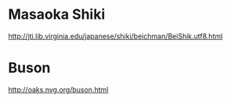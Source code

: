 # Masaoka Shiki

http://jti.lib.virginia.edu/japanese/shiki/beichman/BeiShik.utf8.html

# Buson

http://oaks.nvg.org/buson.html

